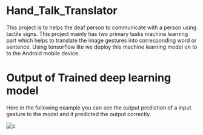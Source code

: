 # Hand_Talk_Translator
This project is to helps the deaf person to communicate with a person using  tactile signs. This project mainly has two primary tasks machine learning part which helps to translate the image gestures into corresponding word or sentence. Using tensorflow lite we deploy this machine learning model on to to the Android mobile device.   

# Output of Trained deep learning model
Here in the following example you can see the output prediction of a input gesture to the model and it predicted the output correctly.

![c](https://user-images.githubusercontent.com/38751660/65381611-e8434680-dcc2-11e9-910d-4b17197a1226.JPG)
